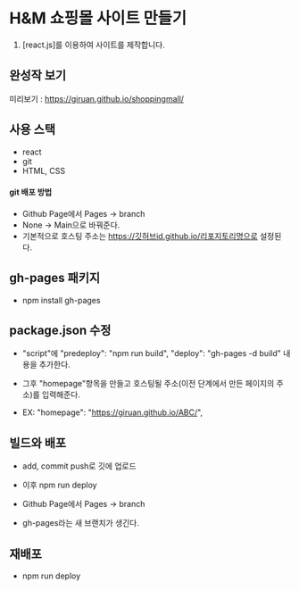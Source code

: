 # H&M 쇼핑몰 사이트 만들기

1. [react.js]를 이용하여 사이트를 제작합니다. 

## 완성작 보기 
미리보기 : https://giruan.github.io/shoppingmall/

## 사용 스택
- react
- git
- HTML, CSS

#### git 배포 방법

- Github Page에서 Pages -> branch
- None -> Main으로 바꿔준다.
- 기본적으로 호스팅 주소는 https://깃허브id.github.io/리포지토리명으로 설정된다.

## gh-pages 패키지
- npm install gh-pages

## package.json 수정
- "script"에 
"predeploy": "npm run build",
"deploy": "gh-pages -d build" 
내용을 추가한다.

- 그후 "homepage"항목을 만들고 호스팅될 주소(이전 단계에서 만든 페이지의 주소)를 입력해준다.
- EX: "homepage": "https://giruan.github.io/ABC/",

## 빌드와 배포

- add, commit push로 깃에 업로드
- 이후 npm run deploy

- Github Page에서 Pages -> branch
-  gh-pages라는 새 브랜치가 생긴다.

## 재배포

- npm run deploy
